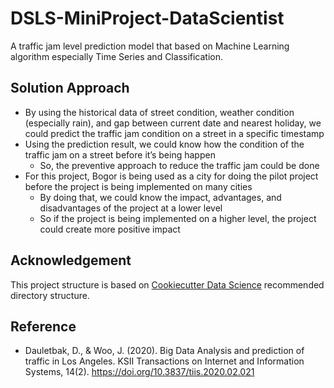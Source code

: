 # DSLS-MiniProject-DataScientist 

A traffic jam level prediction model that based on Machine Learning algorithm especially Time Series and Classification.

## Solution Approach

- By using the historical data of street condition, weather condition (especially rain), and gap between current date and nearest holiday, we could predict the traffic jam condition on a street in a specific timestamp 
- Using the prediction result, we could know how the condition of the traffic jam on a street before it’s being happen
  - So, the preventive approach to reduce the traffic jam could be done
- For this project, Bogor is being used as a city for doing the pilot project before the project is being implemented on many cities
  - By doing that, we could know the impact, advantages, and disadvantages of the project at a lower level
  - So if the project is being implemented on a higher level, the project could create more positive impact

## Acknowledgement

This project structure is based on [Cookiecutter Data Science](https://drivendata.github.io/cookiecutter-data-science/#directory-structure) recommended directory structure.  

## Reference

- Dauletbak, D., & Woo, J. (2020). Big Data Analysis and prediction of traffic in Los Angeles. KSII Transactions on Internet and Information Systems, 14(2). https://doi.org/10.3837/tiis.2020.02.021 

